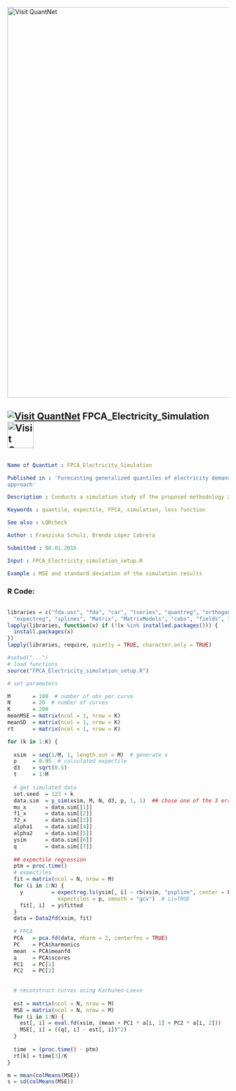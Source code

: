 
[<img src="https://github.com/QuantLet/Styleguide-and-FAQ/blob/master/pictures/banner.png" width="888" alt="Visit QuantNet">](http://quantlet.de/)

## [<img src="https://github.com/QuantLet/Styleguide-and-FAQ/blob/master/pictures/qloqo.png" alt="Visit QuantNet">](http://quantlet.de/) **FPCA_Electricity_Simulation** [<img src="https://github.com/QuantLet/Styleguide-and-FAQ/blob/master/pictures/QN2.png" width="60" alt="Visit QuantNet 2.0">](http://quantlet.de/)

```yaml

Name of QuantLet : FPCA_Electricity_Simulation

Published in : 'Forecasting generalized quantiles of electricity demand: A functional data
approach'

Description : Conducts a simulation study of the proposed methodology and computes the MSE

Keywords : quantile, expectile, FPCA, simulation, loss function

See also : LQRcheck

Author : Franziska Schulz, Brenda López Cabrera

Submitted : 08.01.2016

Input : FPCA_Electricity_simulation_setup.R

Example : MSE and standard deviation of the simulation results

```


### R Code:
```r

libraries = c("fda.usc", "fda", "car", "tseries", "quantreg", "orthogonalsplinebasis", 
  "expectreg", "splines", "Matrix", "MatrixModels", "cobs", "fields", "vars", "dse")
lapply(libraries, function(x) if (!(x %in% installed.packages())) {
  install.packages(x)
})
lapply(libraries, require, quietly = TRUE, character.only = TRUE)

#setwd("...")
# load functions
source("FPCA_Electricity_simulation_setup.R")

# set parameters

M       = 100  # number of obs per curve
N       = 20  # number of curves
K       = 200
meanMSE = matrix(ncol = 1, nrow = K)
meanSD  = matrix(ncol = 1, nrow = K)
rt      = matrix(ncol = 1, nrow = K)

for (k in 1:K) {
  
  xsim  = seq(1/M, 1, length.out = M)  # generate x
  p     = 0.95  # calculated expectile
  d3    = sqrt(0.5)
  t     = 1:M
  
  # get simulated data
  set.seed  = 123 + k
  data.sim  = y_sim(xsim, M, N, d3, p, 1, 1)  ## chose one of the 3 error distributions and eiter independent (1) or autocorrelated (2) residuals
  mu_x      = data.sim[[1]]
  f1_x      = data.sim[[2]]
  f2_x      = data.sim[[3]]
  alpha1    = data.sim[[4]]
  alpha2    = data.sim[[5]]
  ysim      = data.sim[[6]]
  q         = data.sim[[7]]
  
  ## expectile regression
  ptm = proc.time()
  # expectiles
  fit = matrix(ncol = N, nrow = M)
  for (i in 1:N) {
    y         = expectreg.ls(ysim[, i] ~ rb(xsim, "pspline", center = FALSE), estimate = "laws", 
                expectiles = p, smooth = "gcv")  # ci=TRUE
    fit[, i]  = y$fitted
  }
  data = Data2fd(xsim, fit)
  
  # FPCA
  PCA   = pca.fd(data, nharm = 2, centerfns = TRUE)
  PC    = PCA$harmonics
  mean  = PCA$meanfd
  a     = PCA$scores
  PC1   = PC[1]
  PC2   = PC[2]
  
  
  # reconstruct curves using Karhunen-Loeve
  
  est = matrix(ncol = N, nrow = M)
  MSE = matrix(ncol = N, nrow = M)
  for (i in 1:N) {
    est[, i] = eval.fd(xsim, (mean + PC1 * a[i, 1] + PC2 * a[i, 2]))
    MSE[, i] = ((q[, i] - est[, i])^2)
  }
  
  time  = (proc.time() - ptm)
  rt[k] = time[3]/K
}

m = mean(colMeans(MSE))
s = sd(colMeans(MSE)) 
```
